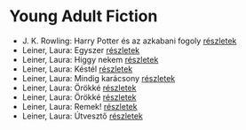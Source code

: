 # Young Adult Fiction

- J. K. Rowling: Harry Potter és az azkabani fogoly [részletek](_details/%7Bopf.creator%7D.md#id_20)
- Leiner, Laura: Egyszer [részletek](_details/%7Bopf.creator%7D.md#id_1480)
- Leiner, Laura: Higgy nekem [részletek](_details/%7Bopf.creator%7D.md#id_1479)
- Leiner, Laura: Késtél [részletek](_details/%7Bopf.creator%7D.md#id_1474)
- Leiner, Laura: Mindig karácsony [részletek](_details/%7Bopf.creator%7D.md#id_1494)
- Leiner, Laura: Örökké [részletek](_details/%7Bopf.creator%7D.md#id_1499)
- Leiner, Laura: Örökké [részletek](_details/%7Bopf.creator%7D.md#id_1500)
- Leiner, Laura: Remek! [részletek](_details/%7Bopf.creator%7D.md#id_1502)
- Leiner, Laura: Útvesztő [részletek](_details/%7Bopf.creator%7D.md#id_1482)